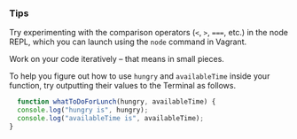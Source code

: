 ### Tips

Try experimenting with the comparison operators (`<`, `>`, `===`, etc.) in the node REPL, which you can launch using the `node` command in Vagrant.

Work on your code iteratively – that means in small pieces.

To help you figure out how to use `hungry` and `availableTime` inside your function, try outputting their values to the Terminal as follows.

``` javascript
  function whatToDoForLunch(hungry, availableTime) {
  console.log("hungry is", hungry);
  console.log("availableTime is", availableTime);
}
```

